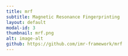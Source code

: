 ```yaml
---
title: mrf
subtitle: Magnetic Resonance Fingerprinting
layout: default
modal-id: 3
thumbnail: mrf.png
alt: image-alt
github: https://github.com/imr-framework/mrf
---
```

